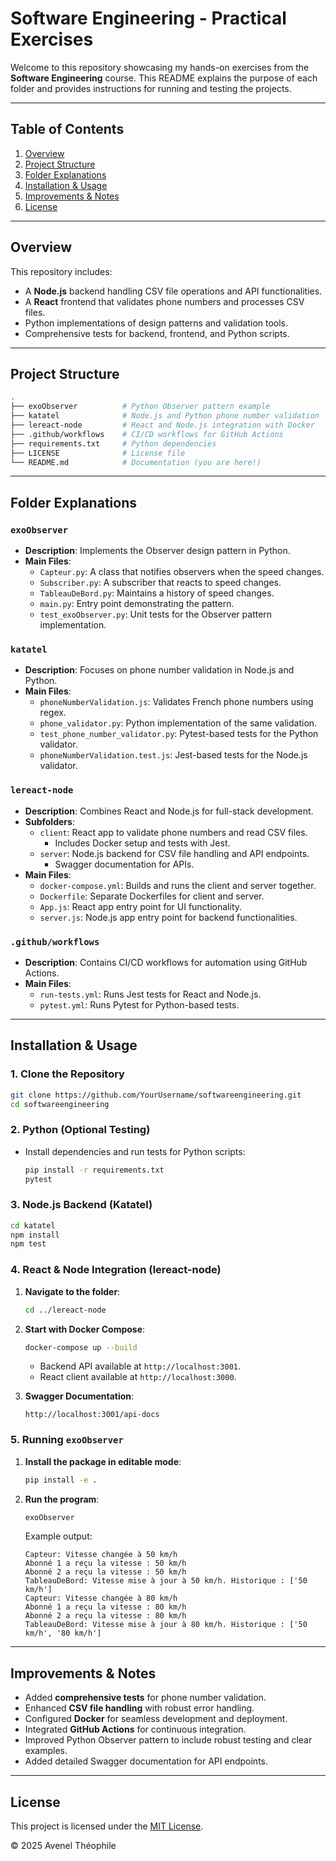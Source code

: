 
# Software Engineering - Practical Exercises

Welcome to this repository showcasing my hands-on exercises from the **Software Engineering** course. This README explains the purpose of each folder and provides instructions for running and testing the projects.

---

## Table of Contents
1. [Overview](#overview)
2. [Project Structure](#project-structure)
3. [Folder Explanations](#folder-explanations)
4. [Installation & Usage](#installation--usage)
5. [Improvements & Notes](#improvements--notes)
6. [License](#license)

---

## Overview

This repository includes:
- A **Node.js** backend handling CSV file operations and API functionalities.
- A **React** frontend that validates phone numbers and processes CSV files.
- Python implementations of design patterns and validation tools.
- Comprehensive tests for backend, frontend, and Python scripts.

---

## Project Structure

```bash
.
├── exoObserver          # Python Observer pattern example
├── katatel              # Node.js and Python phone number validation
├── lereact-node         # React and Node.js integration with Docker
├── .github/workflows    # CI/CD workflows for GitHub Actions
├── requirements.txt     # Python dependencies
├── LICENSE              # License file
└── README.md            # Documentation (you are here!)
```

---

## Folder Explanations

### `exoObserver`
- **Description**: Implements the Observer design pattern in Python.
- **Main Files**:
  - `Capteur.py`: A class that notifies observers when the speed changes.
  - `Subscriber.py`: A subscriber that reacts to speed changes.
  - `TableauDeBord.py`: Maintains a history of speed changes.
  - `main.py`: Entry point demonstrating the pattern.
  - `test_exoObserver.py`: Unit tests for the Observer pattern implementation.

### `katatel`
- **Description**: Focuses on phone number validation in Node.js and Python.
- **Main Files**:
  - `phoneNumberValidation.js`: Validates French phone numbers using regex.
  - `phone_validator.py`: Python implementation of the same validation.
  - `test_phone_number_validator.py`: Pytest-based tests for the Python validator.
  - `phoneNumberValidation.test.js`: Jest-based tests for the Node.js validator.

### `lereact-node`
- **Description**: Combines React and Node.js for full-stack development.
- **Subfolders**:
  - `client`: React app to validate phone numbers and read CSV files.
    - Includes Docker setup and tests with Jest.
  - `server`: Node.js backend for CSV file handling and API endpoints.
    - Swagger documentation for APIs.
- **Main Files**:
  - `docker-compose.yml`: Builds and runs the client and server together.
  - `Dockerfile`: Separate Dockerfiles for client and server.
  - `App.js`: React app entry point for UI functionality.
  - `server.js`: Node.js app entry point for backend functionalities.

### `.github/workflows`
- **Description**: Contains CI/CD workflows for automation using GitHub Actions.
- **Main Files**:
  - `run-tests.yml`: Runs Jest tests for React and Node.js.
  - `pytest.yml`: Runs Pytest for Python-based tests.

---

## Installation & Usage

### 1. Clone the Repository
```bash
git clone https://github.com/YourUsername/softwareengineering.git
cd softwareengineering
```

### 2. Python (Optional Testing)
- Install dependencies and run tests for Python scripts:
  ```bash
  pip install -r requirements.txt
  pytest
  ```

### 3. Node.js Backend (Katatel)
```bash
cd katatel
npm install
npm test
```

### 4. React & Node Integration (lereact-node)
1. **Navigate to the folder**:
   ```bash
   cd ../lereact-node
   ```
2. **Start with Docker Compose**:
   ```bash
   docker-compose up --build
   ```
   - Backend API available at `http://localhost:3001`.
   - React client available at `http://localhost:3000`.

3. **Swagger Documentation**:
   ```
   http://localhost:3001/api-docs
   ```

### 5. Running `exoObserver`
1. **Install the package in editable mode**:
   ```bash
   pip install -e .
   ```
2. **Run the program**:
   ```bash
   exoObserver
   ```
   Example output:
   ```
   Capteur: Vitesse changée à 50 km/h
   Abonné 1 a reçu la vitesse : 50 km/h
   Abonné 2 a reçu la vitesse : 50 km/h
   TableauDeBord: Vitesse mise à jour à 50 km/h. Historique : ['50 km/h']
   Capteur: Vitesse changée à 80 km/h
   Abonné 1 a reçu la vitesse : 80 km/h
   Abonné 2 a reçu la vitesse : 80 km/h
   TableauDeBord: Vitesse mise à jour à 80 km/h. Historique : ['50 km/h', '80 km/h']
   ```

---

## Improvements & Notes

- Added **comprehensive tests** for phone number validation.
- Enhanced **CSV file handling** with robust error handling.
- Configured **Docker** for seamless development and deployment.
- Integrated **GitHub Actions** for continuous integration.
- Improved Python Observer pattern to include robust testing and clear examples.
- Added detailed Swagger documentation for API endpoints.

---

## License

This project is licensed under the [MIT License](./LICENSE).

© 2025 Avenel Théophile
